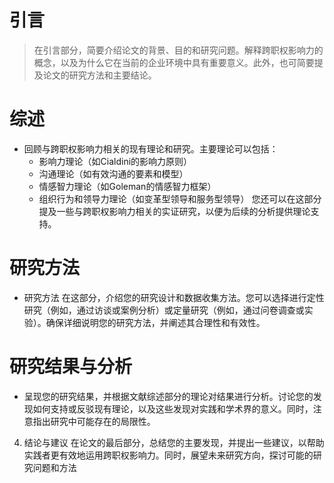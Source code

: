 # 引言
> 在引言部分，简要介绍论文的背景、目的和研究问题。解释跨职权影响力的概念，以及为什么它在当前的企业环境中具有重要意义。此外，也可简要提及论文的研究方法和主要结论。

# 综述
* 回顾与跨职权影响力相关的现有理论和研究。主要理论可以包括：
	- 影响力理论（如Cialdini的影响力原则）
	- 沟通理论（如有效沟通的要素和模型）
	- 情感智力理论（如Goleman的情感智力框架）
	- 组织行为和领导力理论（如变革型领导和服务型领导）
您还可以在这部分提及一些与跨职权影响力相关的实证研究，以便为后续的分析提供理论支持。

# 研究方法
- 研究方法 在这部分，介绍您的研究设计和数据收集方法。您可以选择进行定性研究（例如，通过访谈或案例分析）或定量研究（例如，通过问卷调查或实验）。确保详细说明您的研究方法，并阐述其合理性和有效性。
    
# 研究结果与分析
- 呈现您的研究结果，并根据文献综述部分的理论对结果进行分析。讨论您的发现如何支持或反驳现有理论，以及这些发现对实践和学术界的意义。同时，注意指出研究中可能存在的局限性。
    
4. 结论与建议 在论文的最后部分，总结您的主要发现，并提出一些建议，以帮助实践者更有效地运用跨职权影响力。同时，展望未来研究方向，探讨可能的研究问题和方法